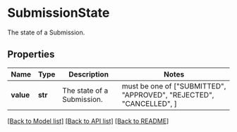 # SubmissionState

The state of a Submission.
## Properties
Name | Type | Description | Notes
------------ | ------------- | ------------- | -------------
**value** | **str** | The state of a Submission. |  must be one of ["SUBMITTED", "APPROVED", "REJECTED", "CANCELLED", ]

[[Back to Model list]](../README.md#documentation-for-models) [[Back to API list]](../README.md#documentation-for-api-endpoints) [[Back to README]](../README.md)


